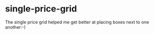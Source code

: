 # single-price-grid
The single price grid helped me get better at placing boxes next to one another:-)
